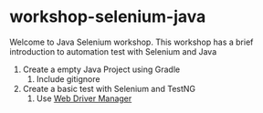 # workshop-selenium-java

Welcome to Java Selenium workshop. This workshop has a brief introduction to automation test with Selenium and Java

1. Create a empty Java Project using Gradle
    1. Include gitignore
1. Create a basic test with Selenium and TestNG
    1. Use [Web Driver Manager](https://github.com/bonigarcia/webdrivermanager)
